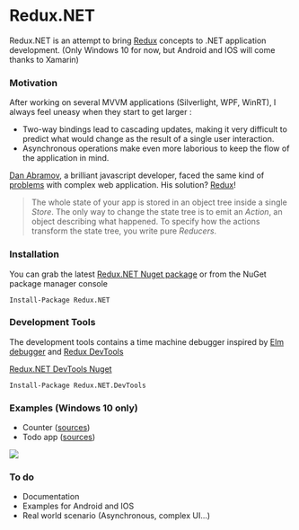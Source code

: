 # Redux.NET

Redux.NET is an attempt to bring [Redux](https://github.com/rackt/redux) concepts to .NET application development. (Only Windows 10 for now, but Android and IOS will come thanks to Xamarin)

### Motivation

After working on several MVVM applications (Silverlight, WPF, WinRT), I always feel uneasy when they start to get larger : 
* Two-way bindings lead to cascading updates, making it very difficult to predict what would change as the result of a single user interaction.
* Asynchronous operations make even more laborious to keep the flow of the application in mind.

[Dan Abramov](https://twitter.com/dan_abramov), a brilliant javascript developer, faced the same kind of [problems](http://rackt.github.io/redux/docs/introduction/Motivation.html) with complex web application. His solution? [Redux](https://github.com/rackt/redux)!

> The whole state of your app is stored in an object tree inside a single *Store*.
> The only way to change the state tree is to emit an *Action*, an object describing what happened.
> To specify how the actions transform the state tree, you write pure *Reducers*.

### Installation

You can grab the latest [Redux.NET Nuget package](https://www.nuget.org/packages/Redux.NET/) or from the NuGet package manager console  

    Install-Package Redux.NET

### Development Tools

The development tools contains a time machine debugger inspired by [Elm debugger](http://debug.elm-lang.org/) and [Redux DevTools](https://github.com/gaearon/redux-devtools)

[Redux.NET DevTools Nuget](https://www.nuget.org/packages/Redux.NET.DevTools/)

    Install-Package Redux.NET.DevTools

### Examples (Windows 10 only)

* Counter ([sources](https://github.com/GuillaumeSalles/redux.NET/tree/master/examples/counter))
* Todo app ([sources](https://github.com/GuillaumeSalles/redux.NET/tree/master/examples/todomvc))

![](http://i.imgur.com/3rgYjsL.gif)


### To do

* Documentation
* Examples for Android and IOS
* Real world scenario (Asynchronous, complex UI...)
